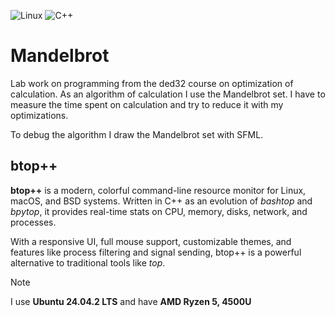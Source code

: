 ![Linux](https://img.shields.io/badge/Linux-FCC624?style=for-the-badge&logo=linux&logoColor=black)
![C++](https://img.shields.io/badge/c++-%2300599C.svg?style=for-the-badge&logo=c%2B%2B&logoColor=white)

# Mandelbrot

Lab work on programming from the ded32 course on optimization of calculation. As an algorithm of calculation I use the Mandelbrot set.
I have to measure the time spent on calculation and try to reduce it with my optimizations.

To debug the algorithm I draw the Mandelbrot set with SFML.

## btop++

**btop++** is a modern, colorful command-line resource monitor for Linux, macOS, and BSD systems. Written in C++ as an evolution of *bashtop* and *bpytop*, it provides real-time stats on CPU, memory, disks, network, and processes. 

With a responsive UI, full mouse support, customizable themes, and features like process filtering and signal sending, btop++ is a powerful alternative to traditional tools like *top*.

> [!NOTE]
> I use **Ubuntu 24.04.2 LTS** and have **AMD Ryzen 5, 4500U**
